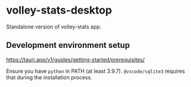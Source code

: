 # volley-stats-desktop
Standalone version of volley-stats app.

## Development environment setup

https://tauri.app/v1/guides/getting-started/prerequisites/

Ensure you have `python` in PATH (at least 3.9.7). `@vscode/sqlite3` requires that during the installation process.
